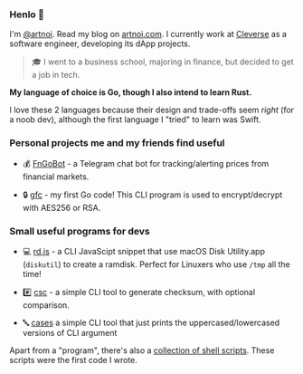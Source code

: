 ### Henlo 👋

I'm [@artnoi](https://twitter.com/artnoi). Read my blog on [artnoi.com](https://artnoi.com). I currently work at [Cleverse](https://cleverse.com) as a software engineer, developing its dApp projects.

> 🎓 I went to a business school, majoring in finance, but decided to get a job in tech.

**My language of choice is Go, though I also intend to learn Rust.**

I love these 2 languages because their design and trade-offs seem *right* (for a noob dev), although the first language I "tried" to learn was Swift.

### Personal projects me and my friends find useful

- 💰 [FnGoBot](https://github.com/artnoi43/fngobot) - a Telegram chat bot for tracking/alerting prices from financial markets.

- 🔒 [gfc](https://github.com/artnoi43/gfc) - my first Go code! This CLI program is used to encrypt/decrypt with AES256 or RSA.

### Small useful programs for devs

- 💻 [rd.js](https://gitlab.com/artnoi/unix/-/blob/main/utils/bin/rd.js) - a CLI JavaScipt snippet that use macOS Disk Utility.app (`diskutil`) to create a ramdisk. Perfect for Linuxers who use `/tmp` all the time!

- #️⃣ [csc](https://github.com/artnoi43/csc) - a simple CLI tool to generate checksum, with optional comparison.

- 🔤 [cases](https://github.com/artnoi43/cases) a simple CLI tool that just prints the uppercased/lowercased versions of CLI argument

Apart from a "program", there's also a [collection of shell scripts](https://gitlab.com/artnoi/unix). These scripts were the first code I wrote.
